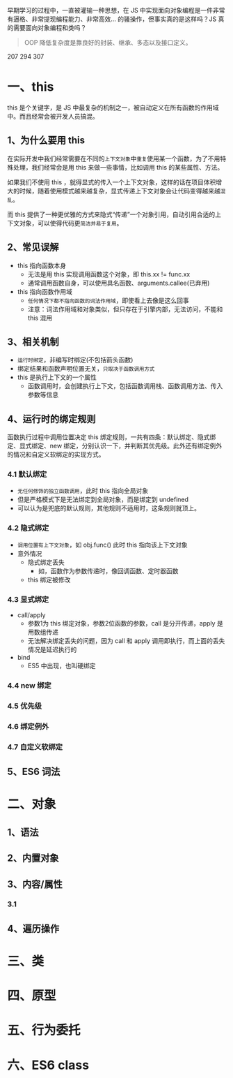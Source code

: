 早期学习的过程中，一直被灌输一种思想，在 JS 中实现面向对象编程是一件非常有逼格、非常提现编程能力、非常高效... 的骚操作，但事实真的是这样吗？JS 真的需要面向对象编程和类吗？

> OOP 降低复杂度是靠良好的封装、继承、多态以及接口定义。

207 294 307

# 一、this

this 是个关键字，是 JS 中最复杂的机制之一，被自动定义在所有函数的作用域中。而且经常会被开发人员搞混。

## 1、为什么要用 this

在实际开发中我们经常需要在不同的`上下文对象`中`重复`使用某一个函数，为了不用特殊处理，我们经常会是用 this 来做一些事情，比如调用 this 的某些属性、方法。

如果我们不使用 this ，就得显式的传入一个上下文对象，这样的话在项目体积增大的时候，随着使用模式越来越复杂，显式传递上下文对象会让代码变得越来越`混乱`。

而 this 提供了一种更优雅的方式来隐式“传递”一个对象引用，自动引用合适的上下文对象，可以使得代码更`简洁并易于复用`。

## 2、常见误解

- this 指向函数本身
    - 无法是用 this 实现调用函数这个对象，即 this.xx != func.xx
    - 通常调用函数自身，可以使用具名函数、arguments.callee(已弃用)
- this 指向函数作用域
    - `任何情况下都不指向函数的词法作用域`，即使看上去像是这么回事
    - 注意：词法作用域和对象类似，但只存在于引擎内部，无法访问，不能和 this 混用

## 3、相关机制

- `运行时绑定`，非编写时绑定(不包括箭头函数)
- 绑定结果和函数声明位置无关，`只取决于函数调用方式`
- this 是执行上下文的一个属性
    - 函数调用时，会创建执行上下文，包括函数调用栈、函数调用方法、传入参数等信息

## 4、运行时的绑定规则

函数执行过程中调用位置决定 this 绑定规则，一共有四条：默认绑定、隐式绑定、显式绑定、new 绑定，分别认识一下，并判断其优先级。此外还有绑定例外的情况和自定义软绑定的实现方式。

### 4.1 默认绑定

- `无任何修饰的独立函数调用`，此时 this 指向全局对象
- 但是严格模式下是无法绑定到全局对象，而是绑定到 undefined 
- 可以认为是兜底的默认规则，其他规则不适用时，这条规则就顶上。

### 4.2 隐式绑定

- `调用位置有上下文对象`，如 obj.func() 此时 this 指向该上下文对象
- 意外情况
    - 隐式绑定丢失
        - 如，函数作为参数传递时，像回调函数、定时器函数
    - this 绑定被修改

### 4.3 显式绑定

- call/apply
    - 参数1为 this 绑定对象，参数2位函数的参数，call 是分开传递，apply 是用数组传递
    - 无法解决绑定丢失的问题，因为 call 和 apply 调用即执行，而上面的丢失情况是延迟执行的
- bind
    - ES5 中出现，也叫硬绑定

### 4.4 new 绑定

### 4.5 优先级

### 4.6 绑定例外

### 4.7 自定义软绑定

## 5、ES6 词法

# 二、对象

## 1、语法

## 2、内置对象

## 3、内容/属性

### 3.1 

## 4、遍历操作

# 三、类

# 四、原型

# 五、行为委托

# 六、ES6 class
